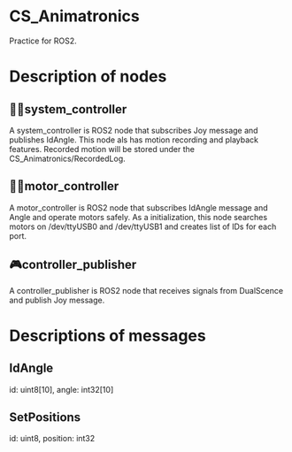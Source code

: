 # CS_Animatronics
Practice for ROS2. 

# Description of nodes
## 👨‍💻system_controller
A system_controller is ROS2 node that subscribes Joy message and publishes IdAngle. This node als has motion recording and playback features. Recorded motion will be stored under the CS_Animatronics/RecordedLog.

## 👨‍🔧motor_controller
A motor_controller is ROS2 node that subscribes IdAngle message and Angle and operate motors safely.
As a initialization, this node searches motors on /dev/ttyUSB0 and /dev/ttyUSB1 and creates list of IDs for each port.

## 🎮controller_publisher
A controller_publisher is ROS2 node that receives signals from DualScence and publish Joy message.

# Descriptions of messages
## IdAngle
id: uint8[10], angle: int32[10]

## SetPositions
id: uint8, position: int32
